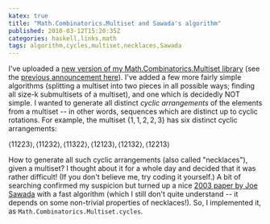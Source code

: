 ```yaml
---
katex: true
title: "Math.Combinatorics.Multiset and Sawada's algorithm"
published: 2010-03-12T15:20:35Z
categories: haskell,links,math
tags: algorithm,cycles,multiset,necklaces,Sawada
---
```


I've uploaded a <a href="http://hackage.haskell.org/package/multiset%2Dcomb">new version of my Math.Combinatorics.Multiset library</a> (see the <a href="https://byorgey.github.io/blog/posts/2010/02/20/math-combinatorics-multiset.html">previous announcement here</a>).  I've added a few more fairly simple algorithms (splitting a multiset into two pieces in all possible ways; finding all size-k submultisets of a multiset), and one which is decidedly NOT simple.  I wanted to generate all distinct <i>cyclic arrangements</i> of the elements from a multiset -- in other words, sequences which are distinct up to cyclic rotations.  For example, the multiset $\{1,1,2,2,3\}$ has six distinct cyclic arrangements:

$\langle 11223\rangle, \langle 11232\rangle, \langle 11322\rangle, \langle 12123\rangle, \langle 12132\rangle, \langle 12213\rangle$

How to generate all such cyclic arrangements (also called "necklaces"), given a multiset?  I thought about it for a whole day and decided that it was rather difficult!  (If you don't believe me, try coding it yourself.)  A bit of searching confirmed my suspicion but turned up a nice <a href="http://www.cis.uoguelph.ca/~sawada/papers/alph.pdf">2003 paper by Joe Sawada</a> with a fast algorithm (which I still don't quite understand -- it depends on some non-trivial properties of necklaces!). So, I implemented it, as <code>Math.Combinatorics.Multiset.cycles</code>.

